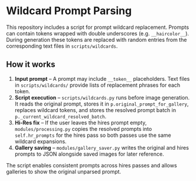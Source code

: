 # Wildcard Prompt Parsing

This repository includes a script for prompt wildcard replacement. Prompts can contain tokens wrapped with double underscores (e.g. `__haircolor__`). During generation these tokens are replaced with random entries from the corresponding text files in `scripts/wildcards`.

## How it works

1. **Input prompt** – A prompt may include `__token__` placeholders. Text files in `scripts/wildcards/` provide lists of replacement phrases for each token.
2. **Script execution** – `scripts/wildcards.py` runs before image generation. It reads the original prompt, stores it in `p.original_prompt_for_gallery`, replaces wildcard tokens, and stores the resolved prompt batch in `p._current_wildcard_resolved_batch`.
3. **Hi-Res fix** – If the user leaves the hires prompt empty, `modules/processing.py` copies the resolved prompts into `self.hr_prompts` for the hires pass so both passes use the same wildcard expansions.
4. **Gallery saving** – `modules/gallery_saver.py` writes the original and hires prompts to JSON alongside saved images for later reference.

The script enables consistent prompts across hires passes and allows galleries to show the original unparsed prompt.


